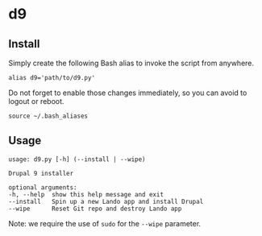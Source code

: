 # d9

## Install

Simply create the following Bash alias to invoke the script from anywhere.

```
alias d9='path/to/d9.py'
```

Do not forget to enable those changes immediately, so you can avoid to logout or reboot.

```
source ~/.bash_aliases
```

## Usage

```
usage: d9.py [-h] (--install | --wipe)

Drupal 9 installer

optional arguments:
-h, --help  show this help message and exit
--install   Spin up a new Lando app and install Drupal
--wipe      Reset Git repo and destroy Lando app
```

Note: we require the use of `sudo` for the `--wipe` parameter.
